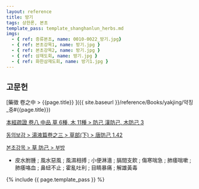 ```yaml
---
layout: reference
title: 방기
tags: 상한론, 본초
template_pass: template_shanghanlun_herbs.md
imgs:
  - { ref: 증류본초, name: 0010-0022_방기.jpg}
  - { ref: 본초강목1, name: 방기.jpg }
  - { ref: 본초강목2, name: 방기.jpg }
  - { ref: 삼재도회, name: 방기.jpg }
  - { ref: 화한삼재도회, name: 방기1.jpg }
---
```


## 고문헌

[藥徵 卷之中 > {{page.title}} ]({{ site.baseurl }}/reference/Books/yakjing/약징_중#{{page.title}})

[本經疏證 卷八 中品 草 6種, 木 11種 > 防己 漢防己, 木防己 3](https://mediclassics.kr/books/154/volume/8/#content_15)

[동의보감 > 湯液篇卷之三 > 草部(下) >  唐防己 1.42](https://mediclassics.kr/books/8/volume/22/#content_247)

[본초강목 > 草	防己	> 부방]()

* 皮水胕腫 ; 風水惡風 ; 風濕相搏 ; 小便淋濇 ; 膈間支飮 ; 傷寒喘急 ; 肺痿喘嗽 ; 肺痿咯血 ; 鼻䖡不止 ; 霍亂吐利 ; 目睛暴痛 ; 解雄黃毒


{% include {{ page.template_pass }} %}
